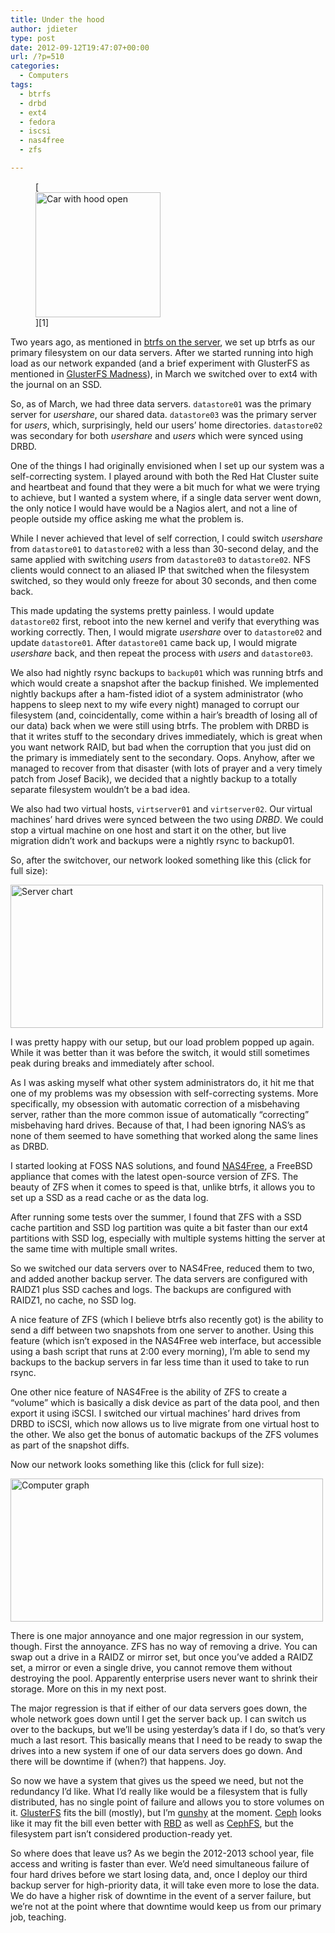 ```yaml
---
title: Under the hood
author: jdieter
type: post
date: 2012-09-12T19:47:07+00:00
url: /?p=510
categories:
  - Computers
tags:
  - btrfs
  - drbd
  - ext4
  - fedora
  - iscsi
  - nas4free
  - zfs

---
```

<figure id="attachment_512" style="max-width: 200px" class="wp-caption alignleft">[<img src="http://cedarandthistle.files.wordpress.com/2012/09/under_the_hood.jpg?w=200" alt="Car with hood open" title="Under the hood" width="200" height="200" class="size-medium wp-image-512" srcset="/images/2012/09/under_the_hood.jpg 1000w, /images/2012/09/under_the_hood-150x150.jpg 150w, /images/2012/09/under_the_hood-300x300.jpg 300w, /images/2012/09/under_the_hood-768x768.jpg 768w, /images/2012/09/under_the_hood-100x100.jpg 100w" sizes="(max-width: 200px) 100vw, 200px" />][1]<figcaption class="wp-caption-text"> </figcaption></figure> 

Two years ago, as mentioned in [btrfs on the server][2], we set up btrfs as our primary filesystem on our data servers. After we started running into high load as our network expanded (and a brief experiment with GlusterFS as mentioned in [GlusterFS Madness][3]), in March we switched over to ext4 with the journal on an SSD.

So, as of March, we had three data servers. `datastore01` was the primary server for _usershare_, our shared data. `datastore03` was the primary server for _users_, which, surprisingly, held our users&#8217; home directories. `datastore02` was secondary for both _usershare_ and _users_ which were synced using DRBD.

One of the things I had originally envisioned when I set up our system was a self-correcting system. I played around with both the Red Hat Cluster suite and heartbeat and found that they were a bit much for what we were trying to achieve, but I wanted a system where, if a single data server went down, the only notice I would have would be a Nagios alert, and not a line of people outside my office asking me what the problem is.

While I never achieved that level of self correction, I could switch _usershare_ from `datastore01` to `datastore02` with a less than 30-second delay, and the same applied with switching _users_ from `datastore03` to `datastore02`. NFS clients would connect to an aliased IP that switched when the filesystem switched, so they would only freeze for about 30 seconds, and then come back.

This made updating the systems pretty painless. I would update `datastore02` first, reboot into the new kernel and verify that everything was working correctly. Then, I would migrate _usershare_ over to `datastore02` and update `datastore01`. After `datastore01` came back up, I would migrate _usershare_ back, and then repeat the process with _users_ and `datastore03`.

We also had nightly rsync backups to `backup01` which was running btrfs and which would create a snapshot after the backup finished. We implemented nightly backups after a ham-fisted idiot of a system administrator (who happens to sleep next to my wife every night) managed to corrupt our filesystem (and, coincidentally, come within a hair&#8217;s breadth of losing all of our data) back when we were still using btrfs. The problem with DRBD is that it writes stuff to the secondary drives immediately, which is great when you want network RAID, but bad when the corruption that you just did on the primary is immediately sent to the secondary. Oops. Anyhow, after we managed to recover from that disaster (with lots of prayer and a very timely patch from Josef Bacik), we decided that a nightly backup to a totally separate filesystem wouldn&#8217;t be a bad idea.

We also had two virtual hosts, `virtserver01` and `virtserver02`. Our virtual machines&#8217; hard drives were synced between the two using _DRBD_. We could stop a virtual machine on one host and start it on the other, but live migration didn&#8217;t work and backups were a nightly rsync to backup01. 

So, after the switchover, our network looked something like this (click for full size):
  
[<img src="http://cedarandthistle.files.wordpress.com/2012/09/201209-old-servers.png?w=500" alt="Server chart" width="500" height="229" class="alignleft size-full wp-image-518" srcset="/images/2012/09/201209-old-servers.png 1920w, /images/2012/09/201209-old-servers-300x138.png 300w, /images/2012/09/201209-old-servers-768x353.png 768w, /images/2012/09/201209-old-servers-1024x470.png 1024w" sizes="(max-width: 500px) 100vw, 500px" />][4]

I was pretty happy with our setup, but our load problem popped up again. While it was better than it was before the switch, it would still sometimes peak during breaks and immediately after school.

As I was asking myself what other system administrators do, it hit me that one of my problems was my obsession with self-correcting systems. More specifically, my obsession with automatic correction of a misbehaving server, rather than the more common issue of automatically &#8220;correcting&#8221; misbehaving hard drives. Because of that, I had been ignoring NAS&#8217;s as none of them seemed to have something that worked along the same lines as DRBD.

I started looking at FOSS NAS solutions, and found [NAS4Free][5], a FreeBSD appliance that comes with the latest open-source version of ZFS. The beauty of ZFS when it comes to speed is that, unlike btrfs, it allows you to set up a SSD as a read cache or as the data log.

After running some tests over the summer, I found that ZFS with a SSD cache partition and SSD log partition was quite a bit faster than our ext4 partitions with SSD log, especially with multiple systems hitting the server at the same time with multiple small writes.

So we switched our data servers over to NAS4Free, reduced them to two, and added another backup server. The data servers are configured with RAIDZ1 plus SSD caches and logs. The backups are configured with RAIDZ1, no cache, no SSD log.

A nice feature of ZFS (which I believe btrfs also recently got) is the ability to send a diff between two snapshots from one server to another. Using this feature (which isn&#8217;t exposed in the NAS4Free web interface, but accessible using a bash script that runs at 2:00 every morning), I&#8217;m able to send my backups to the backup servers in far less time than it used to take to run rsync.

One other nice feature of NAS4Free is the ability of ZFS to create a &#8220;volume&#8221; which is basically a disk device as part of the data pool, and then export it using iSCSI. I switched our virtual machines&#8217; hard drives from DRBD to iSCSI, which now allows us to live migrate from one virtual host to the other. We also get the bonus of automatic backups of the ZFS volumes as part of the snapshot diffs.

Now our network looks something like this (click for full size):
  
[<img src="http://cedarandthistle.files.wordpress.com/2012/09/201209-new-servers.png?w=500" alt="Computer graph" title="" width="500" height="229" class="size-full wp-image-525" srcset="/images/2012/09/201209-new-servers.png 1920w, /images/2012/09/201209-new-servers-300x138.png 300w, /images/2012/09/201209-new-servers-768x353.png 768w, /images/2012/09/201209-new-servers-1024x470.png 1024w" sizes="(max-width: 500px) 100vw, 500px" />][6]

There is one major annoyance and one major regression in our system, though. First the annoyance. ZFS has no way of removing a drive. You can swap out a drive in a RAIDZ or mirror set, but once you&#8217;ve added a RAIDZ set, a mirror or even a single drive, you cannot remove them without destroying the pool. Apparently enterprise users never want to shrink their storage. More on this in my next post.

The major regression is that if either of our data servers goes down, the whole network goes down until I get the server back up. I can switch us over to the backups, but we&#8217;ll be using yesterday&#8217;s data if I do, so that&#8217;s very much a last resort. This basically means that I need to be ready to swap the drives into a new system if one of our data servers does go down. And there will be downtime if (when?) that happens. Joy.

So now we have a system that gives us the speed we need, but not the redundancy I&#8217;d like. What I&#8217;d really like would be a filesystem that is fully distributed, has no single point of failure and allows you to store volumes on it. [GlusterFS][7] fits the bill (mostly), but I&#8217;m [gunshy][3] at the moment. [Ceph][8] looks like it may fit the bill even better with [RBD][9] as well as [CephFS][10], but the filesystem part isn&#8217;t considered production-ready yet.

So where does that leave us? As we begin the 2012-2013 school year, file access and writing is faster than ever. We&#8217;d need simultaneous failure of four hard drives before we start losing data, and, once I deploy our third backup server for high-priority data, it will take even more to lose the data. We do have a higher risk of downtime in the event of a server failure, but we&#8217;re not at the point where that downtime would keep us from our primary job, teaching.

 [1]: http://cedarandthistle.files.wordpress.com/2012/09/under_the_hood.jpg
 [2]: /2010/08/25/btrfs-on-the-server
 [3]: /2012/03/31/glusterfs-madness/
 [4]: http://cedarandthistle.files.wordpress.com/2012/09/201209-old-servers.png
 [5]: http://www.nas4free.org/
 [6]: http://cedarandthistle.files.wordpress.com/2012/09/201209-new-servers.png
 [7]: http://www.gluster.org/
 [8]: http://ceph.com/
 [9]: http://ceph.com/wiki/Rbd
 [10]: http://ceph.com/wiki/Main_Page
